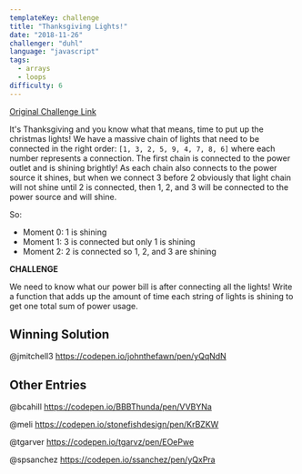 ```yaml
---
templateKey: challenge
title: "Thanksgiving Lights!"
date: "2018-11-26"
challenger: "duhl"
language: "javascript"
tags:
  - arrays
  - loops
difficulty: 6
---
```


<p>
	<a href="https://codepen.io/WayfairFrontend/pen/MzBYrX" target="_blank">
  		Original Challenge Link
	</a>
</p>

It's Thanksgiving and you know what that means, time to put up the christmas lights! We have a massive chain of lights that need to be connected in the right order: `[1, 3, 2, 5, 9, 4, 7, 8, 6]` where each number represents a connection. The first chain is connected to the power outlet and is shining brightly! As each chain also connects to the power source it shines, but when we connect 3 before 2 obviously that light chain will not shine until 2 is connected, then 1, 2, and 3 will be connected to the power source and will shine.

So:
- Moment 0: 1 is shining
- Moment 1: 3 is connected but only 1 is shining
- Moment 2: 2 is connected so 1, 2, and 3 are shining

**CHALLENGE**

We need to know what our power bill is after connecting all the lights! Write a function that adds up the amount of time each string of lights is shining to get one total sum of power usage.


## Winning Solution

@jmitchell3 https://codepen.io/johnthefawn/pen/yQqNdN


## Other Entries

@bcahill https://codepen.io/BBBThunda/pen/VVBYNa

@meli https://codepen.io/stonefishdesign/pen/KrBZKW

@tgarver https://codepen.io/tgarvz/pen/EOePwe

@spsanchez https://codepen.io/ssanchez/pen/yQxPra

